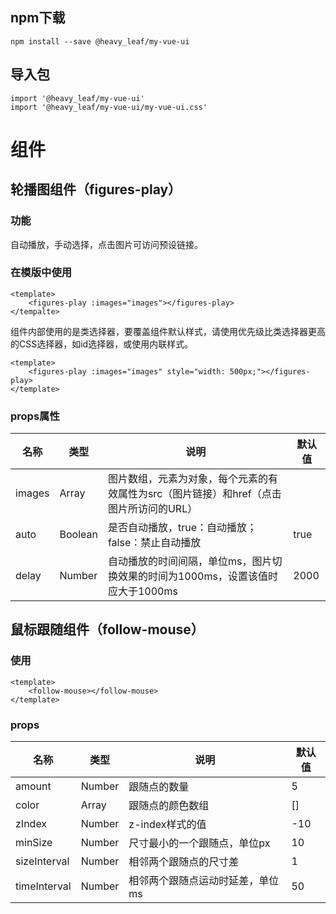 ## npm下载
```
npm install --save @heavy_leaf/my-vue-ui 
```

## 导入包
```
import '@heavy_leaf/my-vue-ui'
import '@heavy_leaf/my-vue-ui/my-vue-ui.css'
```

# 组件
## 轮播图组件（figures-play）
### 功能
自动播放，手动选择，点击图片可访问预设链接。
### 在模版中使用
```
<template>
    <figures-play :images="images"></figures-play>
</tempalte>
```
组件内部使用的是类选择器，要覆盖组件默认样式，请使用优先级比类选择器更高的CSS选择器，如id选择器，或使用内联样式。
```
<template>
    <figures-play :images="images" style="width: 500px;"></figures-play>
</template>
```
### props属性
|名称|类型|说明|默认值|
|-----|----|-----|----|
|images|Array|图片数组，元素为对象，每个元素的有效属性为src（图片链接）和href（点击图片所访问的URL）||
|auto|Boolean|是否自动播放，true：自动播放；false：禁止自动播放|true|
|delay|Number|自动播放的时间间隔，单位ms，图片切换效果的时间为1000ms，设置该值时应大于1000ms|2000|

## 鼠标跟随组件（follow-mouse）
### 使用
```
<template>
    <follow-mouse></follow-mouse>
</template>
```
### props
|名称|类型|说明|默认值|
|-----|----|-----|----|
|amount|Number|跟随点的数量|5|
|color|Array|跟随点的颜色数组|[]|
|zIndex|Number|z-index样式的值|-10|
|minSize|Number|尺寸最小的一个跟随点，单位px|10|
|sizeInterval|Number|相邻两个跟随点的尺寸差|1|
|timeInterval|Number|相邻两个跟随点运动时延差，单位ms|50|

